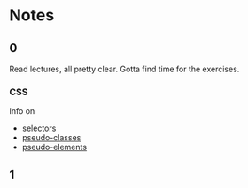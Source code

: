 # Notes

## 0
Read lectures, all pretty clear. Gotta find time for the exercises.
### CSS
Info on
- [selectors](https://developer.mozilla.org/en-US/docs/Web/CSS/CSS_Selectors)
- [pseudo-classes](https://developer.mozilla.org/en-US/docs/Web/CSS/Pseudo-classes)
- [pseudo-elements](https://developer.mozilla.org/en-US/docs/Web/CSS/Pseudo-elements)


## 1

